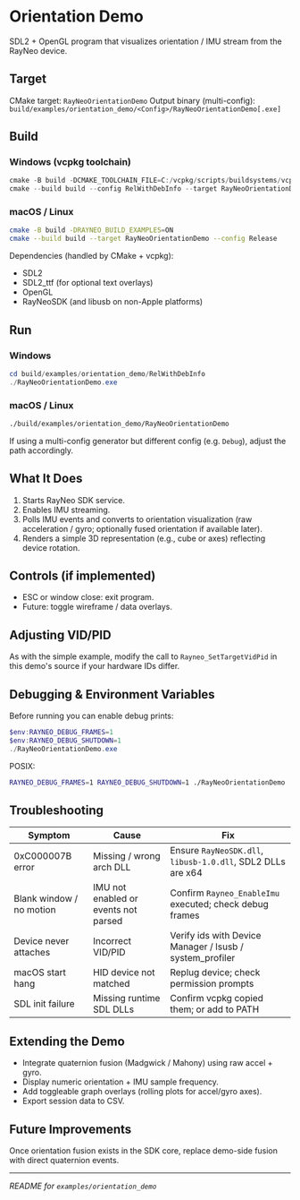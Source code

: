 # Orientation Demo

SDL2 + OpenGL program that visualizes orientation / IMU stream from the RayNeo device.

## Target
CMake target: `RayNeoOrientationDemo`
Output binary (multi-config): `build/examples/orientation_demo/<Config>/RayNeoOrientationDemo[.exe]`

## Build
### Windows (vcpkg toolchain)
```powershell
cmake -B build -DCMAKE_TOOLCHAIN_FILE=C:/vcpkg/scripts/buildsystems/vcpkg.cmake -DRAYNEO_BUILD_EXAMPLES=ON
cmake --build build --config RelWithDebInfo --target RayNeoOrientationDemo
```

### macOS / Linux
```bash
cmake -B build -DRAYNEO_BUILD_EXAMPLES=ON
cmake --build build --target RayNeoOrientationDemo --config Release
```

Dependencies (handled by CMake + vcpkg):
- SDL2
- SDL2_ttf (for optional text overlays)
- OpenGL
- RayNeoSDK (and libusb on non-Apple platforms)

## Run
### Windows
```powershell
cd build/examples/orientation_demo/RelWithDebInfo
./RayNeoOrientationDemo.exe
```
### macOS / Linux
```bash
./build/examples/orientation_demo/RayNeoOrientationDemo
```

If using a multi-config generator but different config (e.g. `Debug`), adjust the path accordingly.

## What It Does
1. Starts RayNeo SDK service.
2. Enables IMU streaming.
3. Polls IMU events and converts to orientation visualization (raw acceleration / gyro; optionally fused orientation if available later).
4. Renders a simple 3D representation (e.g., cube or axes) reflecting device rotation.

## Controls (if implemented)
- ESC or window close: exit program.
- Future: toggle wireframe / data overlays.

## Adjusting VID/PID
As with the simple example, modify the call to `Rayneo_SetTargetVidPid` in this demo's source if your hardware IDs differ.

## Debugging & Environment Variables
Before running you can enable debug prints:
```powershell
$env:RAYNEO_DEBUG_FRAMES=1
$env:RAYNEO_DEBUG_SHUTDOWN=1
./RayNeoOrientationDemo.exe
```
POSIX:
```bash
RAYNEO_DEBUG_FRAMES=1 RAYNEO_DEBUG_SHUTDOWN=1 ./RayNeoOrientationDemo
```

## Troubleshooting
| Symptom | Cause | Fix |
|---------|-------|-----|
| 0xC000007B error | Missing / wrong arch DLL | Ensure `RayNeoSDK.dll`, `libusb-1.0.dll`, SDL2 DLLs are x64 |
| Blank window / no motion | IMU not enabled or events not parsed | Confirm `Rayneo_EnableImu` executed; check debug frames |
| Device never attaches | Incorrect VID/PID | Verify ids with Device Manager / lsusb / system_profiler |
| macOS start hang | HID device not matched | Replug device; check permission prompts |
| SDL init failure | Missing runtime SDL DLLs | Confirm vcpkg copied them; or add to PATH |

## Extending the Demo
- Integrate quaternion fusion (Madgwick / Mahony) using raw accel + gyro.
- Display numeric orientation + IMU sample frequency.
- Add toggleable graph overlays (rolling plots for accel/gyro axes).
- Export session data to CSV.

## Future Improvements
Once orientation fusion exists in the SDK core, replace demo-side fusion with direct quaternion events.

---
*README for `examples/orientation_demo`*
